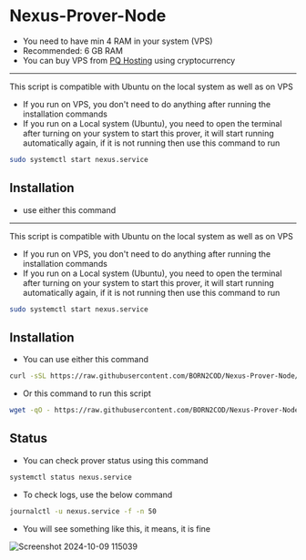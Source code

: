 # Nexus-Prover-Node
- You need to have min 4 RAM in your system (VPS)
- Recommended: 6 GB RAM
- You can buy VPS from [PQ Hosting](https://pq.hosting/?from=555778&lang=en) using cryptocurrency
---
This script is compatible with Ubuntu on the local system as well as on VPS
- If you run on VPS, you don't need to do anything after running the installation commands
- If you run on a Local system (Ubuntu), you need to open the terminal after turning on your system to start this prover, it will start running automatically again, if it is not running then use this command to run
```bash
sudo systemctl start nexus.service
```

## Installation
- use either this command
---
This script is compatible with Ubuntu on the local system as well as on VPS
- If you run on VPS, you don't need to do anything after running the installation commands
- If you run on a Local system (Ubuntu), you need to open the terminal after turning on your system to start this prover, it will start running automatically again, if it is not running then use this command to run
```bash
sudo systemctl start nexus.service
```

## Installation
- You can use either this command
```bash
curl -sSL https://raw.githubusercontent.com/BORN2COD/Nexus-Prover-Node/main/nexus.sh | bash
```
- Or this command to run this script
```bash
wget -qO - https://raw.githubusercontent.com/BORN2COD/Nexus-Prover-Node/main/nexus.sh | bash
```

## Status
- You can check prover status using this command
```bash
systemctl status nexus.service
```
- To check logs, use the below command
```bash
journalctl -u nexus.service -f -n 50
```
- You will see something like this, it means, it is fine

![Screenshot 2024-10-09 115039](https://github.com/user-attachments/assets/3d3065d8-cb88-44ca-88b8-ac072bcf9eff)
